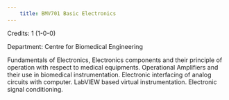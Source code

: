 ```yaml
---
    title: BMV701 Basic Electronics
---
```

Credits: 1 (1-0-0)

Department: Centre for Biomedical Engineering

Fundamentals of Electronics, Electronics components and their principle of operation with respect to medical equipments. Operational Amplifiers and their use in biomedical instrumentation. Electronic interfacing of analog circuits with computer. LabVIEW based virtual instrumentation. Electronic signal conditioning.